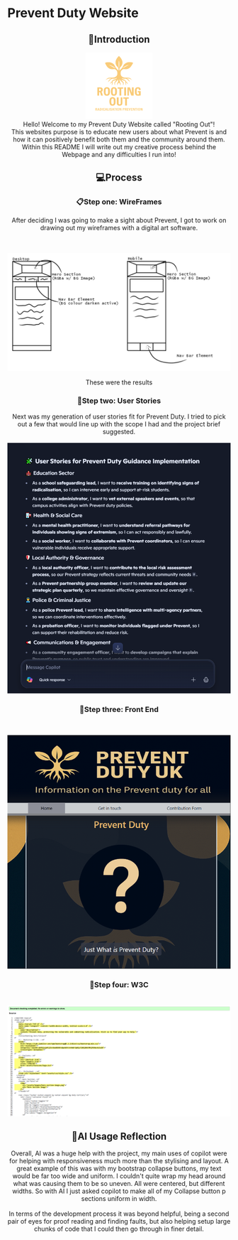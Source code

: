 ﻿# Prevent Duty Website

<h2 align="center"> 👋Introduction</h2>


<p align="center"> <a href="https://cswinhoe01.github.io/rooting-out/index.html" rel="Noopener"><img src="/assets/images/logo.png" alt="Logo of Rooting Out" style="height:150px; width:150px;"></a>
<br>
Hello! Welcome to my Prevent Duty Website called "Rooting Out"!<br>
This websites purpose is to educate new users about what Prevent is and how it can positively benefit both them and the community around them. 
Within this README I will write out my creative process behind the Webpage and any difficulties I run into!

<h2 align="center">💻Process</h2>

<h3 align="center">📋Step one: WireFrames</h3>
<p align="center">After deciding I was going to make a sight about Prevent, I got to work on drawing out my wireframes with a digital art software.</p>
<br>
<br>
<img src="/assets/images/Rooting Out Wireframes.PNG">
<br>
<p align="center">These were the results</p>

<h3 align="center">📖Step two: User Stories</h3>
<p align="center">Next was my generation of user stories fit for Prevent Duty. I tried to pick out a few that would line up with the scope I had and the project brief suggested.
<br>
<br>
<img src="/assets/images/user-story-generation.PNG">
</p>

<h3 align="center">📄Step three: Front End</h3>
<br>
<p align="center">
<img src="/assets/images/front-end.PNG">

<h3  align="center">🧪Step four: W3C 
<p align="center">
<br>
<img src="assets/images/w3c-pass.PNG"
</p>
<br>


<h2 align="center">🤖AI Usage Reflection</h2>
<p align="center">
Overall, AI was a huge help with the project, my main uses of copilot were for helping with responsiveness much more than the stylising and layout. A great example of this was with my bootstrap collapse buttons, my text would be far too wide and uniform. I couldn't quite wrap my head around what was causing them to be so uneven. All were centered, but different widths. So with AI I just asked copilot to make all of my Collapse button p sections uniform in width. 
<br>
<br>
In terms of the development process it was beyond helpful, being a second pair of eyes for proof reading and finding faults, but also helping setup large chunks of code that I could then go through in finer detail.
</p>
